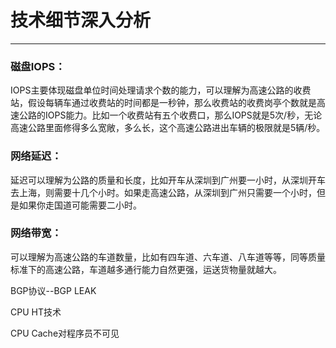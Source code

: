 # 技术细节深入分析

---

### 磁盘IOPS：

IOPS主要体现磁盘单位时间处理请求个数的能力，可以理解为高速公路的收费站，假设每辆车通过收费站的时间都是一秒钟，那么收费站的收费岗亭个数就是高速公路的IOPS能力。比如一个收费站有五个收费口，那么IOPS就是5次/秒，无论高速公路里面修得多么宽敞，多么长，这个高速公路进出车辆的极限就是5辆/秒。

### 网络延迟：

延迟可以理解为公路的质量和长度，比如开车从深圳到广州要一小时，从深圳开车去上海，则需要十几个小时。如果走高速公路，从深圳到广州只需要一个小时，但是如果你走国道可能需要二小时。

### 网络带宽：

可以理解为高速公路的车道数量，比如有四车道、六车道、八车道等等，同等质量标准下的高速公路，车道越多通行能力自然更强，运送货物量就越大。

BGP协议--BGP LEAK

CPU HT技术

CPU Cache对程序员不可见

